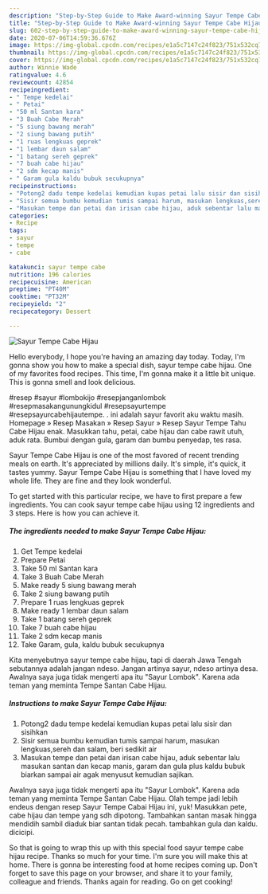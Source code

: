 ```yaml
---
description: "Step-by-Step Guide to Make Award-winning Sayur Tempe Cabe Hijau"
title: "Step-by-Step Guide to Make Award-winning Sayur Tempe Cabe Hijau"
slug: 602-step-by-step-guide-to-make-award-winning-sayur-tempe-cabe-hijau
date: 2020-07-06T14:59:36.676Z
image: https://img-global.cpcdn.com/recipes/e1a5c7147c24f823/751x532cq70/sayur-tempe-cabe-hijau-foto-resep-utama.jpg
thumbnail: https://img-global.cpcdn.com/recipes/e1a5c7147c24f823/751x532cq70/sayur-tempe-cabe-hijau-foto-resep-utama.jpg
cover: https://img-global.cpcdn.com/recipes/e1a5c7147c24f823/751x532cq70/sayur-tempe-cabe-hijau-foto-resep-utama.jpg
author: Winnie Wade
ratingvalue: 4.6
reviewcount: 42854
recipeingredient:
- " Tempe kedelai"
- " Petai"
- "50 ml Santan kara"
- "3 Buah Cabe Merah"
- "5 siung bawang merah"
- "2 siung bawang putih"
- "1 ruas lengkuas geprek"
- "1 lembar daun salam"
- "1 batang sereh geprek"
- "7 buah cabe hijau"
- "2 sdm kecap manis"
- " Garam gula kaldu bubuk secukupnya"
recipeinstructions:
- "Potong2 dadu tempe kedelai kemudian kupas petai lalu sisir dan sisihkan"
- "Sisir semua bumbu kemudian tumis sampai harum, masukan lengkuas,sereh dan salam, beri sedikit air"
- "Masukan tempe dan petai dan irisan cabe hijau, aduk sebentar lalu masukan santan dan kecap manis, garam dan gula plus kaldu bubuk biarkan sampai air agak menyusut kemudian sajikan."
categories:
- Recipe
tags:
- sayur
- tempe
- cabe

katakunci: sayur tempe cabe 
nutrition: 196 calories
recipecuisine: American
preptime: "PT40M"
cooktime: "PT32M"
recipeyield: "2"
recipecategory: Dessert

---
```



![Sayur Tempe Cabe Hijau](https://img-global.cpcdn.com/recipes/e1a5c7147c24f823/751x532cq70/sayur-tempe-cabe-hijau-foto-resep-utama.jpg)

Hello everybody, I hope you're having an amazing day today. Today, I'm gonna show you how to make a special dish, sayur tempe cabe hijau. One of my favorites food recipes. This time, I'm gonna make it a little bit unique. This is gonna smell and look delicious.

#resep #sayur #lombokijo #resepjanganlombok #resepmasakangunungkidul #resepsayurtempe #resepsayurcabehijautempe. . ini adalah sayur favorit aku waktu masih. Homepage » Resep Masakan » Resep Sayur » Resep Sayur Tempe Tahu Cabe Hijau enak. Masukkan tahu, petai, cabe hijau dan cabe rawit utuh, aduk rata. Bumbui dengan gula, garam dan bumbu penyedap, tes rasa.

Sayur Tempe Cabe Hijau is one of the most favored of recent trending meals on earth. It's appreciated by millions daily. It's simple, it's quick, it tastes yummy. Sayur Tempe Cabe Hijau is something that I have loved my whole life. They are fine and they look wonderful.


To get started with this particular recipe, we have to first prepare a few ingredients. You can cook sayur tempe cabe hijau using 12 ingredients and 3 steps. Here is how you can achieve it.

<!--inarticleads1-->

##### The ingredients needed to make Sayur Tempe Cabe Hijau:

1. Get  Tempe kedelai
1. Prepare  Petai
1. Take 50 ml Santan kara
1. Take 3 Buah Cabe Merah
1. Make ready 5 siung bawang merah
1. Take 2 siung bawang putih
1. Prepare 1 ruas lengkuas geprek
1. Make ready 1 lembar daun salam
1. Take 1 batang sereh geprek
1. Take 7 buah cabe hijau
1. Take 2 sdm kecap manis
1. Take  Garam, gula, kaldu bubuk secukupnya


Kita menyebutnya sayur tempe cabe hijau, tapi di daerah Jawa Tengah sebutannya adalah jangan ndeso. Jangan artinya sayur, ndeso artinya desa. Awalnya saya juga tidak mengerti apa itu &#34;Sayur Lombok&#34;. Karena ada teman yang meminta Tempe Santan Cabe Hijau. 

<!--inarticleads2-->

##### Instructions to make Sayur Tempe Cabe Hijau:

1. Potong2 dadu tempe kedelai kemudian kupas petai lalu sisir dan sisihkan
1. Sisir semua bumbu kemudian tumis sampai harum, masukan lengkuas,sereh dan salam, beri sedikit air
1. Masukan tempe dan petai dan irisan cabe hijau, aduk sebentar lalu masukan santan dan kecap manis, garam dan gula plus kaldu bubuk biarkan sampai air agak menyusut kemudian sajikan.


Awalnya saya juga tidak mengerti apa itu &#34;Sayur Lombok&#34;. Karena ada teman yang meminta Tempe Santan Cabe Hijau. Olah tempe jadi lebih endeus dengan resep Sayur Tempe Cabai Hijau ini, yuk! Masukkan pete, cabe hijau dan tempe yang sdh dipotong. Tambahkan santan masak hingga mendidih sambil diaduk biar santan tidak pecah. tambahkan gula dan kaldu. dicicipi. 

So that is going to wrap this up with this special food sayur tempe cabe hijau recipe. Thanks so much for your time. I'm sure you will make this at home. There is gonna be interesting food at home recipes coming up. Don't forget to save this page on your browser, and share it to your family, colleague and friends. Thanks again for reading. Go on get cooking!
